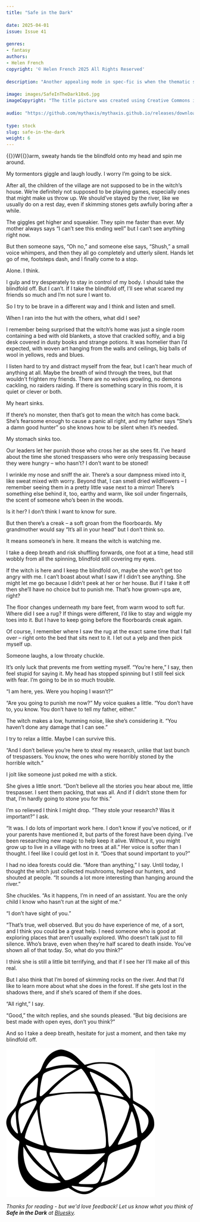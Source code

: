 ```yaml
---
title: "Safe in the Dark"

date: 2025-04-01
issue: Issue 41

genres:
- fantasy
authors:
- Helen French
copyright: '© Helen French 2025 All Rights Reserved'

description: "Another appealing mode in spec-fic is when the thematic space we think we're in turns out not to be the case, or not quite, or maybe so but maybe no - you catch my drift. Here you might say (if you were prone to bad puns, as the editor provenly is) that this story hinges not so much on the nature of genre switches as the nature of genre's witches… I'll get my coat."

image: images/SafeInTheDark10x6.jpg
imageCopyright: "The title picture was created using Creative Commons images by [Susanne Jutzeler, suju-foto](https://www.pexels.com/photo/charming-rustic-kitchen-with-vintage-decor-30117466/), [Irene63](https://pixabay.com/photos/yellow-material-structure-bright-1812169/), and [SookyungAn](https://pixabay.com/photos/palm-finger-hand-let-2704015/) - many thanks!"

audio: "https://github.com/mythaxis/mythaxis.github.io/releases/download/i41/6.Safe.in.the.Dark.mp3"

type: stock
slug: safe-in-the-dark
weight: 6
---
```


{{<glyph>}}W{{</glyph>}}arm, sweaty hands tie the blindfold onto my head and spin me around.

My tormentors giggle and laugh loudly. I worry I’m going to be sick.

After all, the children of the village are not supposed to be in the witch’s house. We’re definitely not supposed to be playing games, especially ones that might make us throw up. We should’ve stayed by the river, like we usually do on a rest day, even if skimming stones gets awfully boring after a while. 

The giggles get higher and squeakier. They spin me faster than ever. My mother always says “I can’t see this ending well” but I can’t see anything right now.

But then someone says, “Oh no,” and someone else says, “Shush,” a small voice whimpers, and then they all go completely and utterly silent. Hands let go of me, footsteps dash, and I finally come to a stop.

Alone. I think.

I gulp and try desperately to stay in control of my body. I should take the blindfold off. But I can’t. If I take the blindfold off, I’ll see what scared my friends so much and I’m not sure I want to.

So I try to be brave in a different way and I think and listen and smell. 

When I ran into the hut with the others, what did I see?

I remember being surprised that the witch’s home was just a single room containing a bed with old blankets, a stove that crackled softly, and a big desk covered in dusty books and strange potions. It was homelier than I’d expected, with woven art hanging from the walls and ceilings, big balls of wool in yellows, reds and blues. 

I listen hard to try and distract myself from the fear, but I can’t hear much of anything at all. Maybe the breath of wind through the trees, but that wouldn’t frighten my friends. There are no wolves growling, no demons cackling, no raiders raiding. If there is something scary in this room, it is quiet or clever or both.

My heart sinks.

If there’s no monster, then that’s got to mean the witch has come back. She’s fearsome enough to cause a panic all right, and my father says “She’s a damn good hunter” so she knows how to be silent when it’s needed.

My stomach sinks too.

Our leaders let her punish those who cross her as she sees fit. I’ve heard about the time she stoned trespassers who were only trespassing because they were hungry – who hasn’t? I don’t want to be stoned!

I wrinkle my nose and sniff the air. There’s a sour dampness mixed into it, like sweat mixed with worry. Beyond that, I can smell dried wildflowers – I remember seeing them in a pretty little vase next to a mirror! There’s something else behind it, too, earthy and warm, like soil under fingernails, the scent of someone who’s been in the woods.

Is it her? I don’t think I want to know for sure. 

But then there’s a creak – a soft groan from the floorboards. My grandmother would say “It’s all in your head” but I don’t think so.

It means someone’s in here. It means the witch is watching me.

I take a deep breath and risk shuffling forwards, one foot at a time, head still wobbly from all the spinning, blindfold still covering my eyes.

If the witch is here and I keep the blindfold on, maybe she won’t get too angry with me. I can’t boast about what I saw if I didn’t see anything. She might let me go because I didn’t peek at her or her house. But if I take it off then she’ll have no choice but to punish me. That’s how grown-ups are, right?  

The floor changes underneath my bare feet, from warm wood to soft fur. Where did I see a rug? If things were different, I’d like to stay and wiggle my toes into it. But I have to keep going before the floorboards creak again.

Of course, I remember where I saw the rug at the exact same time that I fall over – right onto the bed that sits next to it. I let out a yelp and then pick myself up. 

Someone laughs, a low throaty chuckle.

It’s only luck that prevents me from wetting myself. “You’re here,” I say, then feel stupid for saying it. My head has stopped spinning but I still feel sick with fear. I’m going to be in so much trouble.

“I am here, yes. Were you hoping I wasn’t?”

“Are you going to punish me now?” My voice quakes a little. “You don’t have to, you know. You don’t have to tell my father, either.”

The witch makes a low, humming noise, like she’s considering it. “You haven’t done any damage that I can see.”

I try to relax a little. Maybe I can survive this.

“And I don’t believe you’re here to steal my research, unlike that last bunch of trespassers. You know, the ones who were horribly stoned by the horrible witch.”

I jolt like someone just poked me with a stick.

She gives a little snort. “Don’t believe all the stories you hear about me, little trespasser. I sent them packing, that was all. And if I didn’t stone them for that, I’m hardly going to stone you for this.”

I’m so relieved I think I might drop. “They stole your research? Was it important?” I ask.

“It was. I do lots of important work here. I don’t know if you’ve noticed, or if your parents have mentioned it, but parts of the forest have been dying. I’ve been researching new magic to help keep it alive. Without it, you might grow up to live in a village with no trees at all.” Her voice is softer than I thought. I feel like I could get lost in it. “Does that sound important to you?” 

I had no idea forests could die. “More than anything,” I say. Until today, I thought the witch just collected mushrooms, helped our hunters, and shouted at people. “It sounds a lot more interesting than hanging around the river.”

She chuckles. “As it happens, I’m in need of an assistant. You are the only child I know who hasn’t run at the sight of me.”

“I don’t have sight of you.” 

“That’s true, well observed. But you do have experience of me, of a sort, and I think you could be a great help. I need someone who is good at exploring places that aren’t usually explored. Who doesn’t talk just to fill silence. Who’s brave, even when they’re half scared to death inside. You’ve shown all of that today. So, what do you think?”

I think she is still a little bit terrifying, and that if I see her I’ll make all of this real.

But I also think that I’m bored of skimming rocks on the river. And that I’d like to learn more about what she does in the forest. If she gets lost in the shadows there, and if she’s scared of them if she does.

“All right,” I say.

“Good,” the witch replies, and she sounds pleased. “But big decisions are best made with open eyes, don’t you think?”

And so I take a deep breath, hesitate for just a moment, and then take my blindfold off.

![Orbit-lrg](images/Orbit.svg)

*Thanks for reading - but we'd love feedback! Let us know what you think of **Safe in the Dark** at [Bluesky](https://bsky.app/profile/mythaxis.bsky.social).*

